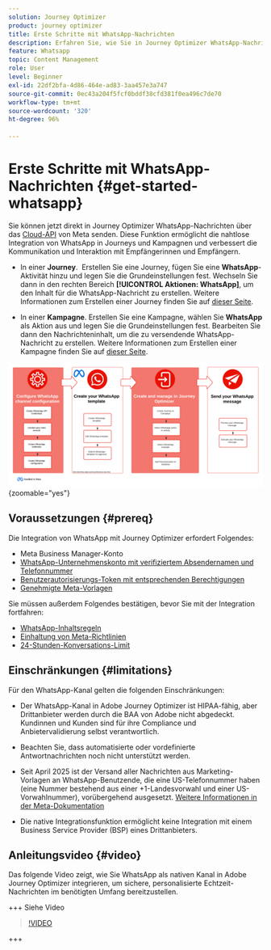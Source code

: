 ```yaml
---
solution: Journey Optimizer
product: journey optimizer
title: Erste Schritte mit WhatsApp-Nachrichten
description: Erfahren Sie, wie Sie in Journey Optimizer WhatsApp-Nachrichten erstellen und versenden
feature: Whatsapp
topic: Content Management
role: User
level: Beginner
exl-id: 22df2bfa-4d86-464e-ad83-3aa457e3a747
source-git-commit: 0ec43a204f5fcf0bddf38cfd381f0ea496c7de70
workflow-type: tm+mt
source-wordcount: '320'
ht-degree: 96%

---
```


# Erste Schritte mit WhatsApp-Nachrichten {#get-started-whatsapp}

Sie können jetzt direkt in Journey Optimizer WhatsApp-Nachrichten über das [Cloud-API](https://developers.facebook.com/docs/whatsapp/cloud-api/) von Meta senden. Diese Funktion ermöglicht die nahtlose Integration von WhatsApp in Journeys und Kampagnen und verbessert die Kommunikation und Interaktion mit Empfängerinnen und Empfängern.

* In einer **Journey**.  Erstellen Sie eine Journey, fügen Sie eine **WhatsApp**-Aktivität hinzu und legen Sie die Grundeinstellungen fest. Wechseln Sie dann in den rechten Bereich **[!UICONTROL Aktionen: WhatsApp]**, um den Inhalt für die WhatsApp-Nachricht zu erstellen. Weitere Informationen zum Erstellen einer Journey finden Sie auf [dieser Seite](../building-journeys/journey-gs.md).

* In einer **Kampagne**. Erstellen Sie eine Kampagne, wählen Sie **WhatsApp** als Aktion aus und legen Sie die Grundeinstellungen fest. Bearbeiten Sie dann den Nachrichteninhalt, um die zu versendende WhatsApp-Nachricht zu erstellen. Weitere Informationen zum Erstellen einer Kampagne finden Sie auf [dieser Seite](../campaigns/create-campaign.md#configure).

![](assets/do-not-localize/whatsapp-beta.png){zoomable="yes"}

## Voraussetzungen {#prereq}

Die Integration von WhatsApp mit Journey Optimizer erfordert Folgendes:

* Meta Business Manager-Konto
* [WhatsApp-Unternehmenskonto mit verifiziertem Absendernamen und Telefonnummer](https://developers.facebook.com/docs/whatsapp/overview/business-accounts/)
* [Benutzerautorisierungs-Token mit entsprechenden Berechtigungen](https://developers.facebook.com/blog/post/2022/12/05/auth-tokens/)
* [Genehmigte Meta-Vorlagen](https://developers.facebook.com/docs/whatsapp/message-templates/guidelines/)

Sie müssen außerdem Folgendes bestätigen, bevor Sie mit der Integration fortfahren:

* [WhatsApp-Inhaltsregeln](https://www.whatsapp.com/legal/messaging-guidelines)
* [Einhaltung von Meta-Richtlinien](https://www.whatsapp.com/legal)
* [24-Stunden-Konversations-Limit](https://developers.facebook.com/docs/whatsapp/messaging-limits/)

## Einschränkungen {#limitations}

Für den WhatsApp-Kanal gelten die folgenden Einschränkungen:

* Der WhatsApp-Kanal in Adobe Journey Optimizer ist HIPAA-fähig, aber Drittanbieter werden durch die BAA von Adobe nicht abgedeckt. Kundinnen und Kunden sind für ihre Compliance und Anbietervalidierung selbst verantwortlich.

* Beachten Sie, dass automatisierte oder vordefinierte Antwortnachrichten noch nicht unterstützt werden.

* Seit April 2025 ist der Versand aller Nachrichten aus Marketing-Vorlagen an WhatsApp-Benutzende, die eine US-Telefonnummer haben (eine Nummer bestehend aus einer +1-Landesvorwahl und einer US-Vorwahlnummer), vorübergehend ausgesetzt. [Weitere Informationen in der Meta-Dokumentation](https://developers.facebook.com/docs/whatsapp/cloud-api/guides/send-message-templates#per-user-marketing-template-message-limits)

* Die native Integrationsfunktion ermöglicht keine Integration mit einem Business Service Provider (BSP) eines Drittanbieters.

## Anleitungsvideo {#video}

Das folgende Video zeigt, wie Sie WhatsApp als nativen Kanal in Adobe Journey Optimizer integrieren, um sichere, personalisierte Echtzeit-Nachrichten im benötigten Umfang bereitzustellen.

+++ Siehe Video

>[!VIDEO](https://video.tv.adobe.com/v/3470244?learn=on)

+++

